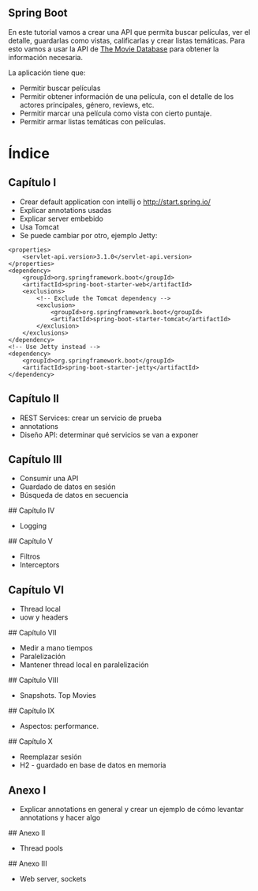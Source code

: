 Spring Boot
----

En este tutorial vamos a crear una API que permita buscar películas, ver el detalle, guardarlas como vistas, calificarlas y crear listas temáticas. Para esto vamos a usar la API de [The Movie Database](https://developers.themoviedb.org/3/getting-started/introduction) para obtener la información necesaria.

La aplicación tiene que:
* Permitir buscar películas
* Permitir obtener información de una película, con el detalle de los actores principales, género, reviews, etc.
* Permitir marcar una película como vista con cierto puntaje.
* Permitir armar listas temáticas con películas.

# Índice
## Capítulo I
* Crear default application con intellij o http://start.spring.io/
* Explicar annotations usadas
* Explicar server embebido
* Usa Tomcat
* Se puede cambiar por otro, ejemplo Jetty:
```
<properties>
	<servlet-api.version>3.1.0</servlet-api.version>
</properties>
<dependency>
	<groupId>org.springframework.boot</groupId>
	<artifactId>spring-boot-starter-web</artifactId>
	<exclusions>
		<!-- Exclude the Tomcat dependency -->
		<exclusion>
			<groupId>org.springframework.boot</groupId>
			<artifactId>spring-boot-starter-tomcat</artifactId>
		</exclusion>
	</exclusions>
</dependency>
<!-- Use Jetty instead -->
<dependency>
	<groupId>org.springframework.boot</groupId>
	<artifactId>spring-boot-starter-jetty</artifactId>
</dependency>
```
## Capítulo II
* REST Services: crear un servicio de prueba
* annotations
* Diseño API: determinar qué servicios se van a exponer

## Capítulo III
* Consumir una API
* Guardado de datos en sesión
* Búsqueda de datos en secuencia

## Capítulo IV
* Logging

## Capítulo V
* Filtros
* Interceptors

## Capítulo VI
* Thread local
* uow y headers

## Capítulo VII
* Medir a mano tiempos
* Paralelización
* Mantener thread local en paralelización

## Capítulo VIII
* Snapshots. Top Movies

## Capítulo IX
* Aspectos: performance.

## Capítulo X
* Reemplazar sesión
* H2 - guardado en base de datos en memoria

## Anexo I
* Explicar annotations en general y crear un ejemplo de cómo levantar annotations y hacer algo

## Anexo II
* Thread pools

## Anexo III
* Web server, sockets
